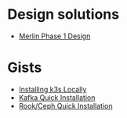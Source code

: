 

# Design solutions

-   [Merlin Phase 1 Design](designs/merlin-phase-1/merlin_framework_architecture.md)


# Gists

-   [Installing k3s Locally](gists/using_k3s.md)
-   [Kafka Quick Installation](gists/kafka_quick_install.md)
-   [Rook/Ceph Quick Installation](gists/ceph_quick_install.md)

